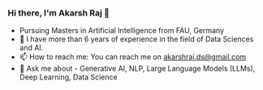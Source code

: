 ### Hi there, I'm Akarsh Raj 👋
- Pursuing Masters in Artificial Intelligence from FAU, Germany
- 🔭 I have more than 6 years of experience in the field of Data Sciences and AI.
- 📫 How to reach me: You can reach me on akarshraj.ds@gmail.com
- 💬 Ask me about - Generative AI, NLP, Large Language Models (LLMs), Deep Learning, Data Science
<!--
**akarshrajsingh7/akarshrajsingh7** is a ✨ _special_ ✨ repository because its `README.md` (this file) appears on your GitHub profile.

Here are some ideas to get you started:

- 🔭 I’m currently working on ...
- 🌱 I’m currently learning ...
- 👯 I’m looking to collaborate on ...
- 🤔 I’m looking for help with ...
- 💬 Ask me about ...
- 📫 How to reach me: ...
- 😄 Pronouns: ...
- ⚡ Fun fact: ...
-->
